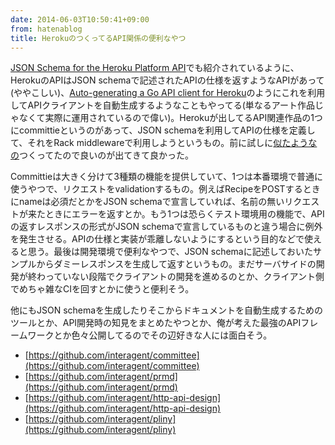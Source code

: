 ```yaml
---
date: 2014-06-03T10:50:41+09:00
from: hatenablog
title: HerokuのつくってるAPI関係の便利なやつ
---
```

[JSON Schema for the Heroku Platform API](https://blog.heroku.com/archives/2014/1/8/json_schema_for_heroku_platform_api)でも紹介されているように、HerokuのAPIはJSON schemaで記述されたAPIの仕様を返すようなAPIがあって(ややこしい)、[Auto-generating a Go API client for Heroku](https://blog.heroku.com/archives/2014/1/9/auto_generating_a_go_api_client_for_heroku)のようにこれを利用してAPIクライアントを自動生成するようなこともやってる(単なるアート作品じゃなくて実際に運用されているので偉い)。Herokuが出してるAPI関連作品の1つにcommittieというのがあって、JSON schemaを利用してAPIの仕様を定義して、それをRack middlewareで利用しようというもの。前に試しに[似たようなの](https://github.com/r7kamura/rack-spec)つくってたので良いのが出てきて良かった。

Committieは大きく分けて3種類の機能を提供していて、1つは本番環境で普通に使うやつで、リクエストをvalidationするもの。例えばRecipeをPOSTするときにnameは必須だとかをJSON schemaで宣言していれば、名前の無いリクエストが来たときにエラーを返すとか。もう1つは恐らくテスト環境用の機能で、APIの返すレスポンスの形式がJSON schemaで宣言しているものと違う場合に例外を発生させる。APIの仕様と実装が乖離しないようにするという目的などで使えると思う。最後は開発環境で便利なやつで、JSON schemaに記述しておいたサンプルからダミーレスポンスを生成して返すというもの。まだサーバサイドの開発が終わっていない段階でクライアントの開発を進めるのとか、クライアント側でめちゃ雑なCIを回すとかに使うと便利そう。

他にもJSON schemaを生成したりそこからドキュメントを自動生成するためのツールとか、API開発時の知見をまとめたやつとか、俺が考えた最強のAPIフレームワークとか色々公開してるのでその辺好きな人には面白そう。

- [https://github.com/interagent/committee](https://github.com/interagent/committee)
- [https://github.com/interagent/prmd](https://github.com/interagent/prmd)
- [https://github.com/interagent/http-api-design](https://github.com/interagent/http-api-design)
- [https://github.com/interagent/pliny](https://github.com/interagent/pliny)
